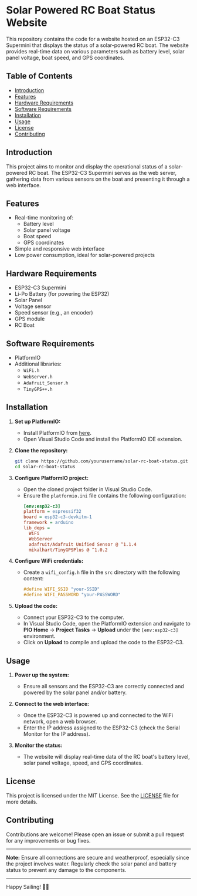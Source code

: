 # Solar Powered RC Boat Status Website

This repository contains the code for a website hosted on an ESP32-C3 Supermini that displays the status of a solar-powered RC boat. The website provides real-time data on various parameters such as battery level, solar panel voltage, boat speed, and GPS coordinates.

## Table of Contents
- [Introduction](#introduction)
- [Features](#features)
- [Hardware Requirements](#hardware-requirements)
- [Software Requirements](#software-requirements)
- [Installation](#installation)
- [Usage](#usage)
- [License](#license)
- [Contributing](#contributing)

## Introduction
This project aims to monitor and display the operational status of a solar-powered RC boat. The ESP32-C3 Supermini serves as the web server, gathering data from various sensors on the boat and presenting it through a web interface.

## Features
- Real-time monitoring of:
  - Battery level
  - Solar panel voltage
  - Boat speed
  - GPS coordinates
- Simple and responsive web interface
- Low power consumption, ideal for solar-powered projects

## Hardware Requirements
- ESP32-C3 Supermini
- Li-Po Battery (for powering the ESP32)
- Solar Panel
- Voltage sensor
- Speed sensor (e.g., an encoder)
- GPS module
- RC Boat

## Software Requirements
- PlatformIO
- Additional libraries:
  - `WiFi.h`
  - `WebServer.h`
  - `Adafruit_Sensor.h`
  - `TinyGPS++.h`

## Installation

1. **Set up PlatformIO:**
   - Install PlatformIO from [here](https://platformio.org/install/ide?install=vscode).
   - Open Visual Studio Code and install the PlatformIO IDE extension.

2. **Clone the repository:**
   ```bash
   git clone https://github.com/yourusername/solar-rc-boat-status.git
   cd solar-rc-boat-status
   ```

3. **Configure PlatformIO project:**
   - Open the cloned project folder in Visual Studio Code.
   - Ensure the `platformio.ini` file contains the following configuration:
     ```ini
     [env:esp32-c3]
     platform = espressif32
     board = esp32-c3-devkitm-1
     framework = arduino
     lib_deps =
       WiFi
       WebServer
       adafruit/Adafruit Unified Sensor @ ^1.1.4
       mikalhart/TinyGPSPlus @ ^1.0.2
     ```

4. **Configure WiFi credentials:**
   - Create a `wifi_config.h` file in the `src` directory with the following content:
     ```cpp
     #define WIFI_SSID "your-SSID"
     #define WIFI_PASSWORD "your-PASSWORD"
     ```

5. **Upload the code:**
   - Connect your ESP32-C3 to the computer.
   - In Visual Studio Code, open the PlatformIO extension and navigate to **PIO Home** -> **Project Tasks** -> **Upload** under the `[env:esp32-c3]` environment.
   - Click on **Upload** to compile and upload the code to the ESP32-C3.

## Usage

1. **Power up the system:**
   - Ensure all sensors and the ESP32-C3 are correctly connected and powered by the solar panel and/or battery.

2. **Connect to the web interface:**
   - Once the ESP32-C3 is powered up and connected to the WiFi network, open a web browser.
   - Enter the IP address assigned to the ESP32-C3 (check the Serial Monitor for the IP address).

3. **Monitor the status:**
   - The website will display real-time data of the RC boat's battery level, solar panel voltage, speed, and GPS coordinates.

## License
This project is licensed under the MIT License. See the [LICENSE](LICENSE) file for more details.

## Contributing
Contributions are welcome! Please open an issue or submit a pull request for any improvements or bug fixes.

---

**Note:** Ensure all connections are secure and weatherproof, especially since the project involves water. Regularly check the solar panel and battery status to prevent any damage to the components.

---

Happy Sailing! 🚤🌞
